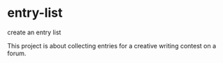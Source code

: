 # entry-list
create an entry list

This project is about collecting entries for a creative writing contest on a forum. 

